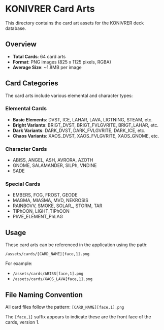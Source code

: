 # KONIVRER Card Arts

This directory contains the card art assets for the KONIVRER deck database.

## Overview

- **Total Cards**: 64 card arts
- **Format**: PNG images (825 x 1125 pixels, RGBA)
- **Average Size**: ~1.8MB per image

## Card Categories

The card arts include various elemental and character types:

### Elemental Cards
- **Basic Elements**: DVST, ICE, LAHAR, LAVA, LIGTNING, STEAM, etc.
- **Bright Variants**: BRIGT_DVST, BRIGT_FVLGVRITE, BRIGT_LAHAR, etc.
- **Dark Variants**: DARK_DVST, DARK_FVLGVRITE, DARK_ICE, etc.
- **Chaos Variants**: XAOS_DVST, XAOS_FVLGVRITE, XAOS_GNOME, etc.

### Character Cards
- ABISS, ANGEL, ASH, AVRORA, AZOTH
- GNOME, SALAMANDER, SILPh, VNDINE
- SADE

### Special Cards
- EMBERS, FOG, FROST, GEODE
- MAGMA, MIASMA, MVD, NEKROSIS
- RAINBOVV, SMOKE, SOLAR_, STORM, TAR
- TIPhOON, LIGHT_TIPhOON
- PhVE_ELEMENT_PhLAG

## Usage

These card arts can be referenced in the application using the path:
```
/assets/cards/[CARD_NAME][face,1].png
```

For example:
- `/assets/cards/ABISS[face,1].png`
- `/assets/cards/XAOS_LAVA[face,1].png`

## File Naming Convention

All card files follow the pattern: `[CARD_NAME][face,1].png`

The `[face,1]` suffix appears to indicate these are the front face of the cards, version 1.